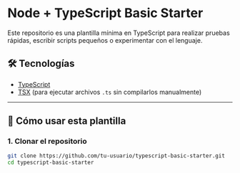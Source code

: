 # Node + TypeScript Basic Starter


Este repositorio es una plantilla mínima en TypeScript para realizar pruebas rápidas, escribir scripts pequeños o experimentar con el lenguaje.

## 🛠️ Tecnologías

- [TypeScript](https://www.typescriptlang.org/)
- [TSX](https://github.com/esbuild-kit/tsx) (para ejecutar archivos `.ts` sin compilarlos manualmente)

---

## 🚀 Cómo usar esta plantilla

### 1. Clonar el repositorio
```bash
git clone https://github.com/tu-usuario/typescript-basic-starter.git
cd typescript-basic-starter
